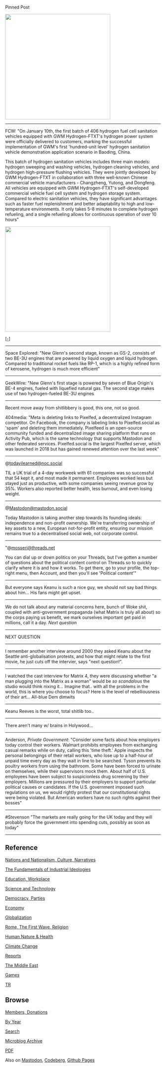 
Pinned Post

<img width='340' src='https://cdn.fosstodon.org/media_attachments/files/113/740/005/109/659/968/original/4a44ec0290bf2c04.png'/>

---

FCW: "On January 10th, the first batch of 406 hydrogen fuel cell
sanitation vehicles equipped with GWM Hydrogen-FTXT's hydrogen power
system were officially delivered to customers, marking the successful
implementation of GWM's first 'hundred-unit level' hydrogen sanitation
vehicle demonstration application scenario in Baoding, China.

This batch of hydrogen sanitation vehicles includes three main models:
hydrogen sweeping and washing vehicles, hydrogen cleaning vehicles,
and hydrogen high-pressure flushing vehicles. They were jointly
developed by GWM Hydrogen-FTXT in collaboration with three well-known
Chinese commercial vehicle manufacturers - Changzheng, Yutong, and
Dongfeng. All vehicles are equipped with GWM Hydrogen-FTXT's
self-developed commercial vehicle fuel cell system and hydrogen
storage system. Compared to electric sanitation vehicles, they have
significant advantages such as faster fuel replenishment and better
adaptability to high and low-temperature environments. It only takes
5-8 minutes to complete hydrogen refueling, and a single refueling
allows for continuous operation of over 10 hours"

<img width='340' src='https://s3.us-east-1.amazonaws.com/s3.ai.fuelcellsworks.com/gwm-hydrogen-ftxt-delivers-406-hydrogen-fuel-cell-sanitation-vehicles-2025-01-13T10%3A59%3A43-05%3A00-image.webp'/>

[[-]](https://fuelcellsworks.com/2025/01/13/fuel-cells/gwm-hydrogen-ftxt-delivers-406-hydrogen-fuel-cell-sanitation-vehicles)

---

Space Explored: "New Glenn's second stage, known as GS-2, consists of
two BE-3U engines that are powered by liquid oxygen and liquid
hydrogen. Compared to traditional rocket fuels like RP-1, which is a
highly refined form of kerosene, hydrogen is much more efficient"

---

GeekWire: "New Glenn's first stage is powered by seven of Blue
Origin's BE-4 engines, fueled with liquefied natural gas. The second
stage makes use of two hydrogen-fueled BE-3U engines

---

Recent move away from shitlibbery is good, this one, not so good.

404media: "Meta is deleting links to Pixelfed, a decentralized
Instagram competitor. On Facebook, the company is labeling links to
Pixelfed.social as 'spam' and deleting them immediately. Pixelfeed is
an open-source community funded and decentralized image sharing
platform that runs on Activity Pub, which is the same technology that
supports Mastodon and other federated services. Pixelfed.social is the
largest Pixelfed server, which was launched in 2018 but has gained
renewed attention over the last week"

---

@todayilearned@noc.social

TIL a UK trial of a 4-day workweek with 61 companies was so successful
that 54 kept it, and most made it permanent. Employees worked less but
stayed just as productive, with some companies seeing revenue grow by
35%. Workers also reported better health, less burnout, and even
losing weight.

---

@Mastodon@mastodon.social

Today Mastodon is taking another step towards its founding ideals:
independence and non-profit ownership. We're transferring ownership of
key assets to a new, European not-for-profit entity, ensuring our
mission remains true to a decentralised social web, not corporate
control.

---

"@mosseri@threads.net

You can dial up or down politics on your Threads, but I've gotten a
number of questions about the political content control on Threads so
to quickly clarify where it is and how it works. To get there, go to
your profile, the top-right menu, then Account, and then you'll see
'Political content'"

---

But everyone says Keanu is such a nice guy, we should not say bad
things about him... His fans might get upset.

---

We do not talk about any material concerns here, bunch of Woke shit,
coupled with anti-government propaganda (what Matrix is truly all
about) so the corps paying us benefit, we mark ourselves important get
paid in millions, call it a day. *Next question*

---

NEXT QUESTION

---

I remember another interview around 2000 they asked Keanu about the
Seattle anti-globalisation protests, and how that might relate to the
first movie, he just cuts off the intervier, says "next question!". 

---

I watched the cast interview for Matrix 4, they were discussing
whether "a man plugging into the Matrix as a woman" would be *so
scandalous* the studio would think nixing it... Imagine that.. with
all the problems in the world, this is where you choose to focus? Here
is the level of rebelliousness of their art... All-blue Dem dimwits

---

Keanu Reeves is the worst, total shitlib too..

---

There aren't many w/ brains in Holywood... 

---

Anderson, *Private Government*: "Consider some facts about how
employers today control their workers. Walmart prohibits employees
from exchanging casual remarks while on duty, calling this 'time
theft.' Apple inspects the personal belongings of their retail
workers, who lose up to a half-hour of unpaid time every day as they
wait in line to be searched. Tyson prevents its poultry workers from
using the bathroom. Some have been forced to urinate on themselves,
while their supervisors mock them. About half of U.S. employees have
been subject to suspicionless drug screening by their employers.
Millions are pressured by their employers to support particular
political causes or candidates. If the U.S. government imposed such
regulations on us, we would rightly protest that our constitutional
rights were being violated. But American workers have no such rights
against their bosses"

---

\#Stevenson "The markets are really going for the UK today and they
will probably force the government into spending cuts, possibly as
soon as today"

---

## Reference

[Nations and Nationalism, Culture, Narratives](0119/2013/02/nations-and-nationalism.html)

[The Fundamentals of Industrial Ideologies](0119/2011/04/fundamentals-of-industrial-ideologies.html)

[Education, Workplace](0119/2017/09/education-workplace.html)

[Science and Technology](0119/2018/09/science-technology.html)

[Democracy, Parties](0119/2016/11/democracy.html)

[Economy](2021/01/economy.html)

[Globalization](0119/2018/09/globalization.html)

[Rome, The First Wave, Religion](0119/2017/12/rome.html)

[Human Nature & Health](2020/07/human-nature.html)

[Climate Change](2022/01/climate.html)

[Reports](2021/01/reports.html)

[The Middle East](0119/2019/07/middleeast.html)

[Games](2024/06/games.html)

[TR](../tr/index.html)

## Browse

[Members, Donations](2022/08/members.html)

[By Year](years.html)

[Search](https://muratk5n.github.io/thirdwave/en/search.html)

[Microblog Archive](mbl/index.html)

[PDF](https://www.dropbox.com/scl/fi/8kl0sla1booo83zeb28dn/tw-all.pdf?rlkey=p9r319p8jbzak5du3dasju05y&st=28wknfsp&raw=1)

Also on 
[Mastodon](https://fosstodon.org/@muratk5n),
[Codeberg](https://muratk5n.codeberg.page/en/),
[Github Pages](https://muratk5n.github.io/thirdwave/en/)




